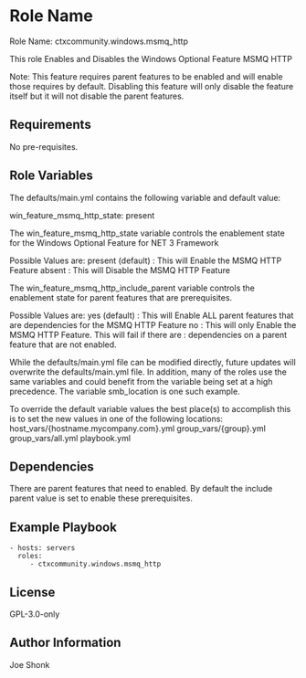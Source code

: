 Role Name
=========

Role Name: ctxcommunity.windows.msmq_http

This role Enables and Disables the Windows Optional Feature MSMQ HTTP

Note: This feature requires parent features to be enabled and will enable
those requires by default. Disabling this feature will only disable the feature
itself but it will not disable the parent features.

Requirements
------------

No pre-requisites.

Role Variables
--------------

The defaults/main.yml contains the following variable and default value:

  win_feature_msmq_http_state: present

The win_feature_msmq_http_state variable controls the enablement state
for the Windows Optional Feature for NET 3 Framework

Possible Values are:
  present         (default) : This will Enable the MSMQ HTTP Feature
  absent                    : This will Disable the MSMQ HTTP Feature

The win_feature_msmq_http_include_parent variable controls the enablement state
for parent features that are prerequisites.

Possible Values are:
  yes             (default) : This will Enable ALL parent features that are dependencies for the MSMQ HTTP Feature
  no                        : This will only Enable the MSMQ HTTP Feature. This will fail if there are
                            :   dependencies on a parent feature that are not enabled.

While the defaults/main.yml file can be modified directly, future updates will
overwrite the defaults/main.yml file.  In addition, many of the roles use the same
variables and could benefit from the variable being set at a high precedence.
The variable smb_location is one such example.

To override the default variable values the best place(s) to accomplish this is
to set the new values in one of the following locations:
  host_vars/{hostname.mycompany.com}.yml
  group_vars/{group}.yml
  group_vars/all.yml
  playbook.yml

Dependencies
------------

There are parent features that need to enabled.  By default the include parent value
is set to enable these prerequisites.

Example Playbook
----------------

    - hosts: servers
      roles:
         - ctxcommunity.windows.msmq_http

License
-------

GPL-3.0-only

Author Information
------------------

Joe Shonk
